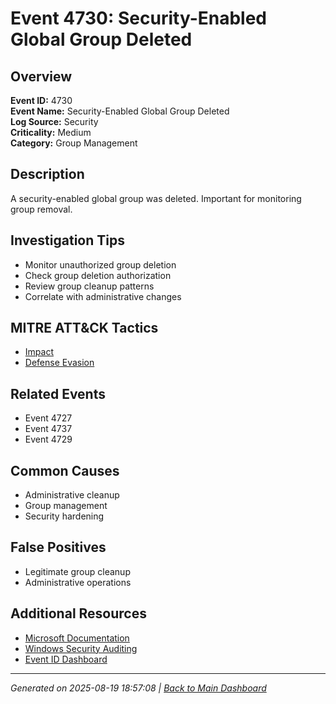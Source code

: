 # Event 4730: Security-Enabled Global Group Deleted

## Overview
**Event ID:** 4730  
**Event Name:** Security-Enabled Global Group Deleted  
**Log Source:** Security  
**Criticality:** Medium  
**Category:** Group Management  

## Description
A security-enabled global group was deleted. Important for monitoring group removal.

## Investigation Tips
- Monitor unauthorized group deletion
- Check group deletion authorization
- Review group cleanup patterns
- Correlate with administrative changes

## MITRE ATT&CK Tactics
- [Impact](https://attack.mitre.org/tactics/TA0040/)
- [Defense Evasion](https://attack.mitre.org/tactics/TA0005/)

## Related Events
- Event 4727
- Event 4737
- Event 4729

## Common Causes
- Administrative cleanup
- Group management
- Security hardening

## False Positives
- Legitimate group cleanup
- Administrative operations

## Additional Resources
- [Microsoft Documentation](https://learn.microsoft.com/en-us/previous-versions/windows/it-pro/windows-10/security/threat-protection/auditing/event-4730)
- [Windows Security Auditing](https://learn.microsoft.com/en-us/windows/security/threat-protection/auditing/audit-events)
- [Event ID Dashboard](../index.html)

---
*Generated on 2025-08-19 18:57:08 | [Back to Main Dashboard](../index.html)*
